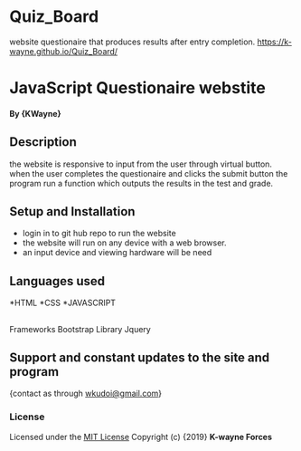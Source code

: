 # Quiz_Board
website questionaire that produces results after entry completion.
https://k-wayne.github.io/Quiz_Board/
# JavaScript Questionaire webstite
#### By **{KWayne}**
## Description
   the website is responsive to input from the user through virtual button.
   when the user completes the questionaire and clicks the submit button the program run a 
   function which outputs the results in the test and grade.
## Setup and Installation
* login in to git hub repo to run the website
* the website will run on any device with  a web browser.
* an input device and viewing hardware will be need



## Languages used
*HTML
*CSS
*JAVASCRIPT 
 ##
 Frameworks Bootstrap
 Library Jquery
## Support and constant updates to the site and program
{contact as through wkudoi@gmail.com}
### License
Licensed under the [MIT License](LICENSE)
Copyright (c) {2019} 
**K-wayne Forces**
